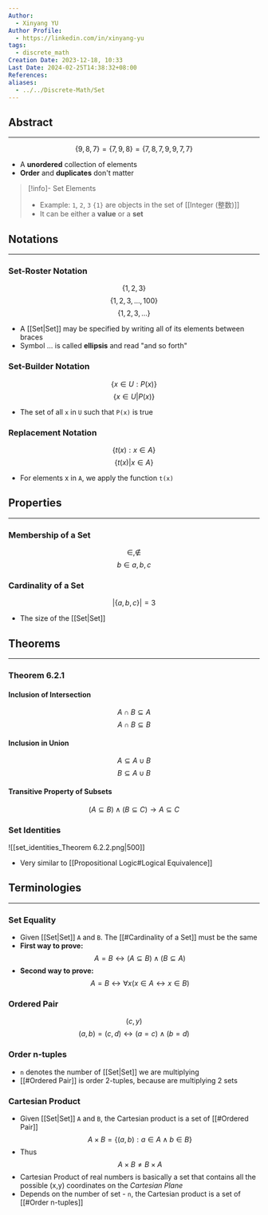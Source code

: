 ```yaml
---
Author:
  - Xinyang YU
Author Profile:
  - https://linkedin.com/in/xinyang-yu
tags:
  - discrete_math
Creation Date: 2023-12-18, 10:33
Last Date: 2024-02-25T14:38:32+08:00
References: 
aliases:
  - ../../Discrete-Math/Set
---
```

## Abstract
---
$$
\{9, 8, 7\} = \{7, 9, 8\} = \{7, 8, 7, 9, 9, 7, 7\}
$$
- A **unordered** collection of elements
- **Order** and **duplicates** don't matter

>[!info]- Set Elements
> - Example: `1`, `2`, `3` `{1}` are objects in the set of [[Integer (整数)]]
> - It can be either a **value** or a **set**




## Notations
---
### Set-Roster Notation
$$
\{1, 2, 3\}
$$
$$
\{1, 2, 3, \ldots, 100\}
$$
$$
\{1,2,3, \ldots\}
$$
- A [[Set|Set]] may be specified by writing all of its elements between braces 
- Symbol $\ldots$ is called **ellipsis** and read "and so forth"
### Set-Builder Notation
$$
\{x \in U : P(x)\}
$$
$$
\{x \in U | P(x)\}
$$
- The set of all `x` in `U` such that `P(x)` is true

### Replacement Notation
$$
\{t(x) : x \in A\}
$$
$$
\{t(x) | x \in A\}
$$
- For elements x in `A`, we apply the function `t(x)`
## Properties
---
### Membership of a Set
$$
\in, \not\in
$$
$$
b \in {a, b, c}
$$

### Cardinality of a Set
$$
|\{a, b, c\}| = 3
$$
- The size of the [[Set|Set]]



## Theorems
---
### Theorem 6.2.1
#### Inclusion of Intersection
$$
A \cap B \subseteq A
$$
$$
A \cap B \subseteq B
$$

#### Inclusion in Union
$$
A \subseteq A \cup B
$$
$$
B \subseteq A \cup B
$$

#### Transitive Property of Subsets
$$
(A \subseteq B) \land (B \subseteq C) \rightarrow A \subseteq C
$$

### Set Identities
![[set_identities_Theorem 6.2.2.png|500]]
- Very similar to [[Propositional Logic#Logical Equivalence]]





## Terminologies
---


### Set Equality
- Given [[Set|Set]] `A` and `B`. The [[#Cardinality of a Set]] must be the same
- **First way to prove:**
$$
A = B \leftrightarrow (A \subseteq B) \land (B \subseteq A)
$$
- **Second way to prove:**
$$
A = B \leftrightarrow \forall x (x \in A \leftrightarrow x \in B)
$$
### Ordered Pair
$$
(c, y)
$$
$$
(a, b) = (c, d) \leftrightarrow (a=c) \land (b=d)
$$

### Order n-tuples
- `n` denotes the number of [[Set|Set]] we are multiplying
- [[#Ordered Pair]] is order 2-tuples, because are multiplying 2 sets

### Cartesian Product
- Given [[Set|Set]] `A` and `B`, the Cartesian product is a set of [[#Ordered Pair]]
$$
A \times B = \{(a,b) : a\in A \land b\in B\}
$$
- Thus
$$
A \times B \neq B \times A
$$
- Cartesian Product of real numbers is basically a set that contains all the possible (x,y) coordinates on the *Cartesian Plane* 
- Depends on the number of set - `n`, the Cartesian product is a set of [[#Order n-tuples]]



